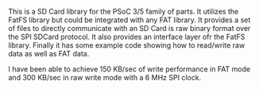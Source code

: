 This is a SD Card library for the PSoC 3/5 family of parts. It utilizes the FatFS library but could be integrated with any FAT library. It provides a set of files to directly communicate with an SD Card is raw binary format over the SPI SDCard protocol. It also provides an interface layer ofr the FatFS library. Finally it has some example code showing how to read/write raw data as well as FAT data.

I have been able to achieve 150 KB/sec of write performance in FAT mode and 300 KB/sec in raw write mode with a 6 MHz SPI clock.
